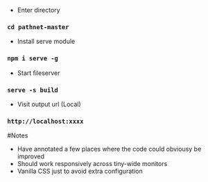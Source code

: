 - Enter directory
### `cd pathnet-master`

- Install serve module
### `npm i serve -g`

- Start fileserver
### `serve -s build`

- Visit output url (Local)
### `http://localhost:xxxx`

#Notes
- Have annotated a few places where the code could obviousy be improved
- Should work responsively across tiny-wide monitors
- Vanilla CSS just to avoid extra configuration
